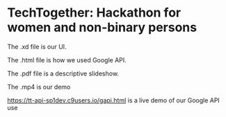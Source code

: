 # TechTogether: Hackathon for women and non-binary persons

The .xd file is our UI. 

The .html file is how we used Google API. 

The .pdf file is a descriptive slideshow. 

The .mp4 is our demo

https://tt-api-sp1dev.c9users.io/gapi.html is a live demo of our Google API use
